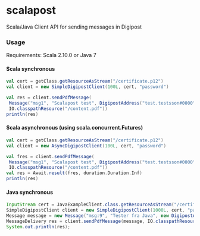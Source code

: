 scalapost
=========

Scala/Java Client API for sending messages in Digipost


### Usage

Requirements: Scala 2.10.0 or Java 7

#### Scala synchronous
```scala
val cert = getClass.getResourceAsStream("/certificate.p12")
val client = new SimpleDigipostClient(100L, cert, "password")

val res = client.sendPdfMessage(
 Message("msg1", "Scalapost test", DigipostAddress("test.testsson#0000")),
 IO.classpathResource("/content.pdf"))
println(res)
```

#### Scala asynchronous (using scala.concurrent.Futures)
```scala
val cert = getClass.getResourceAsStream("/certificate.p12")
val client = new AsyncDigipostClient(100L, cert, "password")

val fres = client.sendPdfMessage(
 Message("msg1", "Scalapost test", DigipostAddress("test.testsson#0000")),
 IO.classpathResource("/content.pdf"))
val res = Await.result(fres, duration.Duration.Inf)
println(res)
```

#### Java synchronous
```java
InputStream cert = JavaExampleClient.class.getResourceAsStream("/certificate.p12");
SimpleDigipostClient client = new SimpleDigipostClient(1000L, cert, "password");
Message message = new Message("msg:9", "Tester fra Java", new DigipostAddress("test.testsson#0000"));
MessageDelivery res = client.sendPdfMessage(message, IO.classpathResource("/content.pdf"));
System.out.println(res);
```
